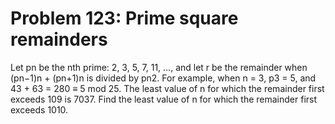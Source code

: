 # Problem 123: Prime square remainders
Let pn be the nth prime: 2, 3, 5, 7, 11, ..., and let r be the remainder
when (pn−1)n + (pn+1)n is divided by pn2. For example, when n = 3, p3 =
5, and 43 + 63 = 280 ≡ 5 mod 25. The least value of n for which the
remainder first exceeds 109 is 7037. Find the least value of n for which
the remainder first exceeds 1010.
